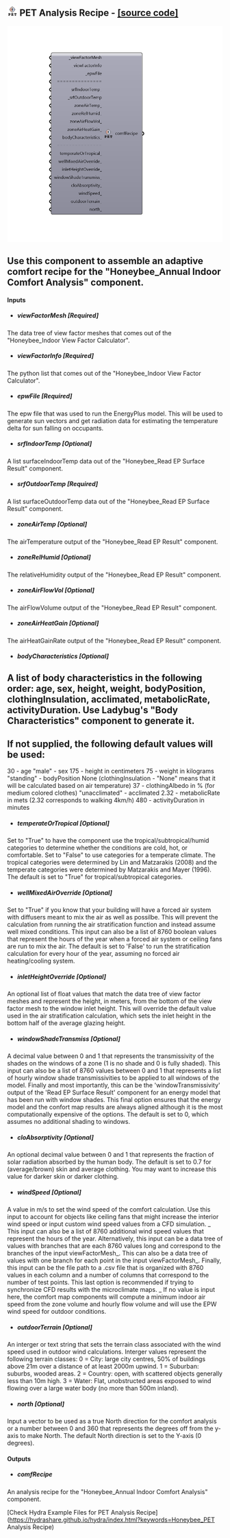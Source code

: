 ## ![](../../images/icons/PET_Analysis_Recipe.png) PET Analysis Recipe - [[source code]](https://github.com/mostaphaRoudsari/honeybee/tree/master/src/Honeybee_PET%20Analysis%20Recipe.py)

![](../../images/components/PET_Analysis_Recipe.png)

Use this component to assemble an adaptive comfort recipe for the "Honeybee_Annual Indoor Comfort Analysis" component.
 -
 

#### Inputs
* ##### viewFactorMesh [Required]
The data tree of view factor meshes that comes out of the  "Honeybee_Indoor View Factor Calculator".
* ##### viewFactorInfo [Required]
The python list that comes out of the  "Honeybee_Indoor View Factor Calculator".
* ##### epwFile [Required]
The epw file that was used to run the EnergyPlus model.  This will be used to generate sun vectors and get radiation data for estimating the temperature delta for sun falling on occupants.
* ##### srfIndoorTemp [Optional]
A list surfaceIndoorTemp data out of the "Honeybee_Read EP Surface Result" component.
* ##### srfOutdoorTemp [Required]
A list surfaceOutdoorTemp data out of the "Honeybee_Read EP Surface Result" component.
* ##### zoneAirTemp [Optional]
The airTemperature output of the "Honeybee_Read EP Result" component.
* ##### zoneRelHumid [Optional]
The relativeHumidity output of the "Honeybee_Read EP Result" component.
* ##### zoneAirFlowVol [Optional]
The airFlowVolume output of the "Honeybee_Read EP Result" component.
* ##### zoneAirHeatGain [Optional]
The airHeatGainRate output of the "Honeybee_Read EP Result" component.
* ##### bodyCharacteristics [Optional]
A list of body characteristics in the following order: age, sex, height, weight, bodyPosition, clothingInsulation, acclimated, metabolicRate, activityDuration.
 Use Ladybug's "Body Characteristics" component to generate it.
 -
 If not supplied, the following default values will be used:
 --
 30 - age
 "male" - sex
 175 - height in centimeters
 75 - weight in kilograms
 "standing" - bodyPosition
 None (clothingInsulation - "None" means that it will be calculated based on air temperature)
 37 - clothingAlbedo in % (for medium colored clothes)
 "unacclimated" - acclimated
 2.32 - metabolicRate in mets (2.32 corresponds to walking 4km/h)
 480 - activityDuration in minutes
* ##### temperateOrTropical [Optional]
Set to "True" to have the component use the tropical/subtropical/humid categories to determine whether the conditions are cold, hot, or comfortable.  Set to "False" to use categories for a temperate climate.  The tropical categories were determined by Lin and Matzarakis (2008) and the temperate categories were determined by Matzarakis and Mayer (1996). The default is set to "True" for tropical/subtropical categories.
* ##### wellMixedAirOverride [Optional]
Set to "True" if you know that your building will have a forced air system with diffusers meant to mix the air as well as possilbe.  This will prevent the calculation from running the air stratification function and instead assume well mixed conditions.  This input can also be a list of 8760 boolean values that represent the hours of the year when a forced air system or ceiling fans are run to mix the air.  The default is set to 'False' to run the stratification calculation for every hour of the year, assuming no forced air heating/cooling system.
* ##### inletHeightOverride [Optional]
An optional list of float values that match the data tree of view factor meshes and represent the height, in meters, from the bottom of the view factor mesh to the window inlet height.  This will override the default value used in the air stratification calculation, which sets the inlet height in the bottom half of the average glazing height.
* ##### windowShadeTransmiss [Optional]
A decimal value between 0 and 1 that represents the transmissivity of the shades on the windows of a zone (1 is no shade and 0 is fully shaded).  This input can also be a list of 8760 values between 0 and 1 that represents a list of hourly window shade transmissivities to be applied to all windows of the model. Finally and most importantly, this can be the 'windowTransmissivity' output of the 'Read EP Surface Result' component for an energy model that has been run with window shades.  This final option ensures that the energy model and the confort map results are always aligned although it is the most computationally expensive of the options.  The default is set to 0, which assumes no additional shading to windows. 
* ##### cloAbsorptivity [Optional]
An optional decimal value between 0 and 1 that represents the fraction of solar radiation absorbed by the human body. The default is set to 0.7 for (average/brown) skin and average clothing.  You may want to increase this value for darker skin or darker clothing.
* ##### windSpeed [Optional]
A value in m/s to set the wind speed of the comfort calculation. Use this input to account for objects like ceiling fans that might increase the interior wind speed or input custom wind speed values from a CFD simulation.
 _
 This input can also be a list of 8760 additional wind speed values that represent the hours of the year.
 Alternatively, this input can be a data tree of values with branches that are each 8760 values long and correspond to the branches of the input viewFactorMesh_.
 This can also be a data tree of values with one branch for each point in the input viewFactorMesh_.
 Finally, this input can be the file path to a .csv file that is organized with 8760 values in each column and a number of columns that correspond to the number of test points.  This last option is recommended if trying to synchronize CFD results with the microclimate maps.
 _
 If no value is input here, the comfort map components will compute a minimum indoor air speed from the zone volume and hourly flow volume and will use the EPW wind speed for outdoor conditions.
* ##### outdoorTerrain [Optional]
An interger or text string that sets the terrain class associated with the wind speed used in outdoor wind calculations. Interger values represent the following terrain classes:
 0 = City: large city centres, 50% of buildings above 21m over a distance of at least 2000m upwind.
 1 = Suburban: suburbs, wooded areas.
 2 = Country: open, with scattered objects generally less than 10m high.
 3 = Water: Flat, unobstructed areas exposed to wind flowing over a large water body (no more than 500m inland).
* ##### north [Optional]
Input a vector to be used as a true North direction for the comfort analysis or a number between 0 and 360 that represents the degrees off from the y-axis to make North.  The default North direction is set to the Y-axis (0 degrees).

#### Outputs
* ##### comfRecipe
An analysis recipe for the "Honeybee_Annual Indoor Comfort Analysis" component.


[Check Hydra Example Files for PET Analysis Recipe](https://hydrashare.github.io/hydra/index.html?keywords=Honeybee_PET Analysis Recipe)